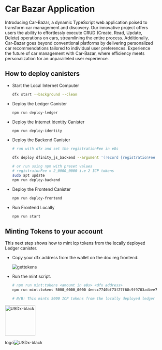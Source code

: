 


# Car Bazar Application

Introducing Car-Bazar, a dynamic TypeScript web application poised to transform car management and discovery. Our innovative project offers users the ability to effortlessly execute CRUD (Create, Read, Update, Delete) operations on cars, streamlining the entire process. Additionally, Car-Bazar goes beyond conventional platforms by delivering personalized car recommendations tailored to individual user preferences. Experience the future of car management with Car-Bazar, where efficiency meets personalization for an unparalleled user experience.



## How to deploy canisters

- Start the Local Internet Computer

    ```bash
    dfx start --background --clean
    ```

- Deploy the Ledger Canister

    ```bash
    npm run deploy-ledger
    ```

- Deploy the Internet Identity Canister

    ```bash
    npm run deploy-identity
    ```

- Deploy the Backend Canister

    ```bash
	# run with dfx and set the registrationFee in e8s

	dfx deploy dfinity_js_backend --argument '(record {registrationFee <amount in e8s> })'

	# or run using npm with preset values
	# registraionFee = 2_0000_0000 i.e 2 ICP tokens
	sudo apt update
    npm run deploy-backend

    ```

- Deploy the Frontend Canister

    ```bash
    npm run deploy-frontend
    ```

- Run Frontend Locally

    ```bash
    npm run start
    ```

## Minting Tokens to your account

This next step shows how to mint icp tokens from the locally deployed Ledger canister.

- Copy your dfx address from the wallet on the doc reg frontend.

    ![gettokens](./img/mint.png)

- Run the mint script.

    ```bash
    # npm run mint:tokens <amount in e8s> <dfx address>
   npm run mint:tokens 5000_0000_0000 4eecc7740bf73f27f68c9f9703adbee7dc41dd1e1a5e316bbff039806550bd79

	# N/B: This mints 5000 ICP tokens from the locally deployed ledger to the address.
    ```

<img src="https://cdn-icons-png.flaticon.com/512/10278/10278187.png" alt="USDx-black" width="100" height="100">

logo![USDx-black](https://cdn-icons-png.flaticon.com/512/10278/10278187.png)
